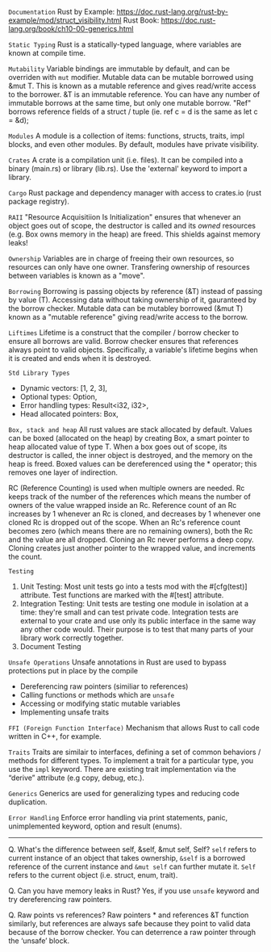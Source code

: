 ```Documentation```
Rust by Example: https://doc.rust-lang.org/rust-by-example/mod/struct_visibility.html
Rust Book: https://doc.rust-lang.org/book/ch10-00-generics.html

``` Static Typing ```
Rust is a statically-typed language, where variables are known at compile time. 

```Mutability```
Variable bindings are immutable by default, and can be overriden with `mut` modifier.
Mutable data can be mutable borrowed using &mut T. This is known as a mutable reference 
and gives read/write access to the borrower. &T is an immutable reference. You can have 
any number of immutable borrows at the same time, but only one mutable borrow. "Ref" borrows 
reference fields of a struct / tuple (ie. ref c = d is the same as let c = &d);

```Modules```
A module is a collection of items: functions, structs, traits, impl blocks, and even other modules.
By default, modules have private visibility. 

```Crates```
A crate is a compilation unit (i.e. files). It can be compiled into a binary (main.rs) or library (lib.rs).
Use the 'external' keyword to import a library. 

```Cargo```
Rust package and dependency manager with access to crates.io (rust package registry).

```RAII```
"Resource Acquisitiion Is Initialization" ensures that whenever an object goes out of scope, 
the destructor is called and its *owned* resources (e.g. Box<T> owns memory in the heap) are freed. 
This shields against memory leaks!

```Ownership```
Variables are in charge of freeing their own resources, so resources can only have one owner. 
Transfering ownership of resources between variables is known as a "move". 

```Borrowing```
Borrowing is passing objects by reference (&T) instead of passing by value (T).
Accessing data without taking ownership of it, gauranteed by the borrow checker. Mutable 
data can be mutabley borrowed (&mut T) known as a "mutable reference" giving read/write 
access to the borrow.

```Liftimes```
Lifetime is a construct that the compiler / borrow checker to ensure all borrows are valid.
Borrow checker ensures that references always point to valid objects. Specifically, a 
variable's lifetime begins when it is created and ends when it is destroyed.

```Std Library Types```
- Dynamic vectors: [1, 2, 3],
- Optional types: Option<i32>,
- Error handling types: Result<i32, i32>,
- Head allocated pointers: Box<i32>,

```Box, stack and heap```
All rust values are stack allocated by default. Values can be boxed (allocated on the heap)
by creating Box<T>, a smart pointer to heap allocated value of type T. When a box goes out 
of scope, its destructor is called, the inner object is destroyed, and the memory on the 
heap is freed. Boxed values can be dereferenced using the * operator; this removes one layer 
of indirection.

RC (Reference Counting) is used when multiple owners are needed. Rc keeps track of the number 
of the references which means the number of owners of the value wrapped inside an Rc.
Reference count of an Rc increases by 1 whenever an Rc is cloned, and decreases by 1 whenever 
one cloned Rc is dropped out of the scope. When an Rc's reference count becomes zero (which 
means there are no remaining owners), both the Rc and the value are all dropped. Cloning an Rc 
never performs a deep copy. Cloning creates just another pointer to the wrapped value, and 
increments the count.

```Testing```
1. Unit Testing: Most unit tests go into a tests mod with the #[cfg(test)] attribute. 
Test functions are marked with the #[test] attribute.
1. Integration Testing: Unit tests are testing one module in isolation at a time: they're small 
and can test private code. Integration tests are external to your crate and use only its public 
interface in the same way any other code would. Their purpose is to test that many parts of your 
library work correctly together.
1. Document Testing

```Unsafe Operations```
Unsafe annotations in Rust are used to bypass protections put in place by the compile
- Dereferencing raw pointers (similiar to references)
- Calling functions or methods which are `unsafe`
- Accessing or modifying static mutable variables
- Implementing unsafe traits

```FFI (Foreign Function Interface)```
Mechanism that allows Rust to call code written in C++, for example. 

```Traits```
Traits are similair to interfaces, defining a set of common behaviors / methods 
for different types. To implement a trait for a particular type, you use the `impl` keyword.
There are existing trait implementation via the “derive” attribute (e.g copy, debug, etc.).

```Generics```
Generics are used for generalizing types and reducing code duplication.

```Error Handling```
Enforce error handling via print statements, panic, unimplemented keyword, option and result (enums).

----------------------------------------------------------------------------------------------------------------
Q. What's the difference between self, &self, &mut self, Self?
`self` refers to current instance of an object that takes ownership, `&self` is a borrowed
reference of the current instance and `&mut self` can further mutate it. `Self` refers
to the current object (i.e. struct, enum, trait).

Q. Can you have memory leaks in Rust?
Yes, if you use `unsafe` keyword and try dereferencing raw pointers.

Q. Raw points vs references?
Raw pointers * and references &T function similarly, but references are always safe because they point 
to valid data because of the borrow checker. You can deterrence a raw pointer through the ‘unsafe’ block.
